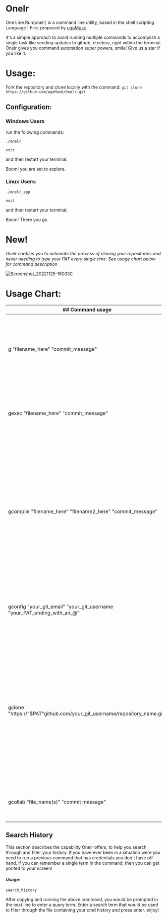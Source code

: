 # Onelr
One Line Run(onelr) is a command line utility, based in the shell scripting Language | First proposed by [ugoMusk](https://github.com/ugoMusk)

It's a simple approach to avoid running multiple commands to accomplish a single task like sending updates to github, etcetera, right within the terminal. Onelr gives you command automation super powers, smile! Give us a star if you like it.         
# Usage:
Fork the repository and clone locally with the command:
```git clone https://github.com/ugoMusk/Onelr.git```

## Configuration:

### Windows Users
run the folowing commands:
```
./onelr

```
```
exit

```
and then  restart your terminal.

Boom! you are set to explore.

### Linux Users:
```
./onelr_app

```
```
exit

```
and then  restart your terminal.

Boom! There you go.


# New!

*Onelr enables you to automate the process of cloning your repositories and never needing to type your PAT every single time. See usage chart below for command description*

![Screenshot_20221125-160330](https://user-images.githubusercontent.com/34632702/204017799-78d98a00-f59e-4f0a-8341-51ffdff67014.png)


# Usage Chart:

| ## Command usage | ## Description                                                                                                                                                                                        |
| ------ | -------------------------------------------------------------------------------------------------------------------------------------------------------------------------------------------------- |
| g "filename_here" "commit_message"         | Adds, commits and pushes your specified updates to github. "filename_here"  could be the character "."(a period), to target all changes locally)                                                                                                                             |
| gexec "filename_here" "commit_message"        | Adds, commits and pushes your specified updates to github. And makes file  executeable. "filename_here"  must be a file,                                                              |
| gcompile "filename_here" "filename2_here" "commit_message"        | Adds, commits and pushes your specified updates to github. And compiles file with all standard gcc flags.  "filename_here" must be a file with a .c extension (C source file), and "filename2_here" any name you would want to save your compiled result in or vice versa. will default to "a.out" in case not specified.
|gconfig "your_git_email" "your_git_username "your_PAT_ending_with_an_@"        |Collects and stores your git credentials in your environment. The order in the command must be strictly followed
|gclone "https://"$PAT"github.com/your_git_username/repository_name.git"          |Clones your repository, sets your PAT automatically,  initializes git and configures your username and email with git. the url must be identical to the example url. You should copy the repo url and add the variable "$PAT" exactly like the example url. You must have run the `gconfig` command above to have access to all variables used by *Onelr*.
|gcollab "file_name(s)" "commit message"          |Automatically resolves merge conflicts that may arise from updating a file(s) in a team Project.

## Search History
This section describes the capability Onelr offers, to help you search through and filter your history. If you have ever been in a situation were you need to run a previous command that has credentials you don't have off hand. if you can remember a single term in the command, then you can get printed to your screen!

#### Usage:
```
search_history
```
After copying and running the above command, you would be prompted in the next line to enter a query term. Enter a search term that would be used to filter through the file containing your cmd history and press enter. enjoy!

